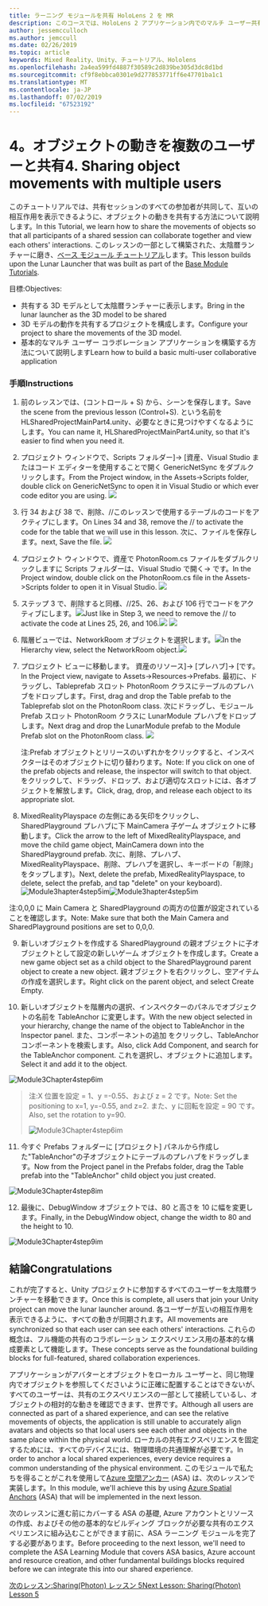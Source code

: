 ```yaml
---
title: ラーニング モジュールを共有 HoloLens 2 を MR
description: このコースでは、HoloLens 2 アプリケーション内でのマルチ ユーザー共有機能を実装する方法について説明します。
author: jessemcculloch
ms.author: jemccull
ms.date: 02/26/2019
ms.topic: article
keywords: Mixed Reality、Unity、チュートリアル、Hololens
ms.openlocfilehash: 2a4ea599fd4887f30589c2d839be305d3dc8d1bd
ms.sourcegitcommit: cf9f8ebbca0301e9d277853771ff6e47701ba1c1
ms.translationtype: MT
ms.contentlocale: ja-JP
ms.lasthandoff: 07/02/2019
ms.locfileid: "67523192"
---
```

# <a name="4-sharing-object-movements-with-multiple-users"></a><span data-ttu-id="01376-104">4。オブジェクトの動きを複数のユーザーと共有</span><span class="sxs-lookup"><span data-stu-id="01376-104">4. Sharing object movements with multiple users</span></span>

<span data-ttu-id="01376-105">このチュートリアルでは、共有セッションのすべての参加者が共同して、互いの相互作用を表示できるように、オブジェクトの動きを共有する方法について説明します。</span><span class="sxs-lookup"><span data-stu-id="01376-105">In this Tutorial, we learn how to share the movements of objects so that all participants of a shared session can collaborate together and view each others' interactions.</span></span> <span data-ttu-id="01376-106">このレッスンの一部として構築された、太陰暦ランチャーに磨き、[ベース モジュール チュートリアル](mrlearning-base.md)します。</span><span class="sxs-lookup"><span data-stu-id="01376-106">This lesson builds upon the Lunar Launcher that was built as part of the [Base Module Tutorials](mrlearning-base.md).</span></span>

<span data-ttu-id="01376-107">目標:</span><span class="sxs-lookup"><span data-stu-id="01376-107">Objectives:</span></span>

- <span data-ttu-id="01376-108">共有する 3D モデルとして太陰暦ランチャーに表示します。</span><span class="sxs-lookup"><span data-stu-id="01376-108">Bring in the lunar launcher as the 3D model to be shared</span></span>
- <span data-ttu-id="01376-109">3D モデルの動作を共有するプロジェクトを構成します。</span><span class="sxs-lookup"><span data-stu-id="01376-109">Configure your project to share the movements of the 3D model.</span></span>
- <span data-ttu-id="01376-110">基本的なマルチ ユーザー コラボレーション アプリケーションを構築する方法について説明します</span><span class="sxs-lookup"><span data-stu-id="01376-110">Learn how to build a basic multi-user collaborative application</span></span>

### <a name="instructions"></a><span data-ttu-id="01376-111">手順</span><span class="sxs-lookup"><span data-stu-id="01376-111">Instructions</span></span>


1. <span data-ttu-id="01376-112">前のレッスンでは、(コントロール + S) から、シーンを保存します。</span><span class="sxs-lookup"><span data-stu-id="01376-112">Save the scene from the previous lesson (Control+S).</span></span> <span data-ttu-id="01376-113">という名前を HLSharedProjectMainPart4.unity、必要なときに見つけやすくなるようにします。</span><span class="sxs-lookup"><span data-stu-id="01376-113">You can name it, HLSharedProjectMainPart4.unity, so that it's easier to find when you need it.</span></span>

2. <span data-ttu-id="01376-114">プロジェクト ウィンドウで、Scripts フォルダー]-> [資産、Visual Studio またはコード エディターを使用することで開く GenericNetSync をダブルクリックします。</span><span class="sxs-lookup"><span data-stu-id="01376-114">From the Project window, in the Assets->Scripts folder, double click on GenericNetSync to open it in Visual Studio or which ever code editor you are using.</span></span>  ![](images/module3chapter4updatestep2.png)

3. <span data-ttu-id="01376-115">行 34 および 38 で、削除、//このレッスンで使用するテーブルのコードをアクティブにします。</span><span class="sxs-lookup"><span data-stu-id="01376-115">On Lines 34 and 38, remove the // to activate the code for the table that we will use in this lesson.</span></span> <span data-ttu-id="01376-116">次に、ファイルを保存します。</span><span class="sxs-lookup"><span data-stu-id="01376-116">next, Save the file.</span></span> ![](images/module3chapter4updatestep3.png)

4. <span data-ttu-id="01376-117">プロジェクト ウィンドウで、資産で PhotonRoom.cs ファイルをダブルクリックしますに Scripts フォルダーは、Visual Studio で開く-> です。</span><span class="sxs-lookup"><span data-stu-id="01376-117">In the Project window, double click on the PhotonRoom.cs file in the Assets->Scripts folder to open it in Visual Studio.</span></span> ![](images/module3chapter4updatestep4.png)

5. <span data-ttu-id="01376-118">ステップ 3 で、削除すると同様、//25、26、および 106 行でコードをアクティブにします。![](images/module3chapter4updatestep5a.png)</span><span class="sxs-lookup"><span data-stu-id="01376-118">Just like in Step 3, we need to remove the // to activate the code at Lines 25, 26, and 106.![](images/module3chapter4updatestep5a.png)</span></span> ![](images/module3chapter4updatestep5b.png)

6. <span data-ttu-id="01376-119">階層ビューでは、NetworkRoom オブジェクトを選択します。![](images/module3chapter4updatestep6.png)</span><span class="sxs-lookup"><span data-stu-id="01376-119">In the Hierarchy view, select the NetworkRoom object.![](images/module3chapter4updatestep6.png)</span></span>

7. <span data-ttu-id="01376-120">プロジェクト ビューに移動します。 資産のリソース]-> [プレハブ]-> [です。</span><span class="sxs-lookup"><span data-stu-id="01376-120">In the Project view, navigate to Assets->Resources->Prefabs.</span></span> <span data-ttu-id="01376-121">最初に、ドラッグし、Tableprefab スロット PhotonRoom クラスにテーブルのプレハブをドロップします。</span><span class="sxs-lookup"><span data-stu-id="01376-121">First, drag and drop the Table prefab to the Tableprefab slot on the PhotonRoom class.</span></span> <span data-ttu-id="01376-122">次にドラッグし、モジュール Prefab スロット PhotonRoom クラスに LunarModule プレハブをドロップします。</span><span class="sxs-lookup"><span data-stu-id="01376-122">Next drag and drop the LunarModule prefab to the Module Prefab slot on the PhotonRoom class.</span></span> ![](images/module3chapter4updatestep7.png)

   <span data-ttu-id="01376-123">注:Prefab オブジェクトとリリースのいずれかをクリックすると、インスペクターはそのオブジェクトに切り替わります。</span><span class="sxs-lookup"><span data-stu-id="01376-123">Note: If you click on one of the prefab objects and release, the inspector will switch to that object.</span></span> <span data-ttu-id="01376-124">をクリックして、ドラッグ、ドロップ、および適切なスロットには、各オブジェクトを解放します。</span><span class="sxs-lookup"><span data-stu-id="01376-124">Click, drag, drop, and release each object to its appropriate slot.</span></span>



8. <span data-ttu-id="01376-125">MixedRealityPlayspace の左側にある矢印をクリックし、SharedPlayground プレハブに下 MainCamera 子ゲーム オブジェクトに移動します。</span><span class="sxs-lookup"><span data-stu-id="01376-125">Click the arrow to the left of MixedRealityPlayspace, and move the child game object, MainCamera down into the SharedPlayground prefab.</span></span> <span data-ttu-id="01376-126">次に、削除、プレハブ、MixedRealityPlayspace、削除、プレハブを選択し、キーボードの「削除」をタップします)。</span><span class="sxs-lookup"><span data-stu-id="01376-126">Next, delete the prefab, MixedRealityPlayspace, to delete, select the prefab, and tap "delete" on your keyboard).</span></span>
<span data-ttu-id="01376-127">![Module3hapter4step5im](images/module3chapter4step5im.PNG)</span><span class="sxs-lookup"><span data-stu-id="01376-127">![Module3hapter4step5im](images/module3chapter4step5im.PNG)</span></span>

<span data-ttu-id="01376-128">注:0,0,0 に Main Camera と SharedPlayground の両方の位置が設定されていることを確認します。</span><span class="sxs-lookup"><span data-stu-id="01376-128">Note:  Make sure that both the Main Camera and SharedPlayground positions are set to 0,0,0.</span></span>

9. <span data-ttu-id="01376-129">新しいオブジェクトを作成する SharedPlayground の親オブジェクトに子オブジェクトとして設定の新しいゲーム オブジェクトを作成します。</span><span class="sxs-lookup"><span data-stu-id="01376-129">Create a new game object set as a child object to the SharedPlayground parent object to create a new object.</span></span> <span data-ttu-id="01376-130">親オブジェクトを右クリックし、空アイテムの作成を選択します。</span><span class="sxs-lookup"><span data-stu-id="01376-130">Right click on the parent object, and select Create Empty.</span></span> 

10. <span data-ttu-id="01376-131">新しいオブジェクトを階層内の選択、インスペクターのパネルでオブジェクトの名前を TableAnchor に変更します。</span><span class="sxs-lookup"><span data-stu-id="01376-131">With the new object selected in your hierarchy, change the name of the object to TableAnchor in the Inspector panel.</span></span> <span data-ttu-id="01376-132">また、コンポーネントの追加 をクリックし、TableAnchor コンポーネントを検索します。</span><span class="sxs-lookup"><span data-stu-id="01376-132">Also, click Add Component, and search for the TableAnchor component.</span></span> <span data-ttu-id="01376-133">これを選択し、オブジェクトに追加します。</span><span class="sxs-lookup"><span data-stu-id="01376-133">Select it and add it to the object.</span></span> 

![Module3Chapter4step6im](images/module3chapter4step7im.PNG)

> <span data-ttu-id="01376-135">注:X 位置を設定 = 1、y =-0.55、および z = 2 です。</span><span class="sxs-lookup"><span data-stu-id="01376-135">Note: Set the positioning to x=1, y=-0.55, and z=2.</span></span> <span data-ttu-id="01376-136">また、y に回転を設定 = 90 です。</span><span class="sxs-lookup"><span data-stu-id="01376-136">Also, set the rotation to y=90.</span></span> 
>
> ![Module3Chapter4step6im](images/module3chapter4noteim.PNG)

11. <span data-ttu-id="01376-138">今すぐ Prefabs フォルダーに [プロジェクト] パネルから作成した"TableAnchor"の子オブジェクトにテーブルのプレハブをドラッグします。</span><span class="sxs-lookup"><span data-stu-id="01376-138">Now from the Project panel in the Prefabs folder, drag the Table prefab into the "TableAnchor" child object you just created.</span></span>

![Module3Chapter4step8im](images/module3chapter4step8im.PNG)



12. <span data-ttu-id="01376-140">最後に、DebugWindow オブジェクトでは、80 と高さを 10 に幅を変更します。</span><span class="sxs-lookup"><span data-stu-id="01376-140">Finally, in the DebugWindow object, change the width to 80 and the height to 10.</span></span>

![Module3Chapter4step9im](images/module3chapter4step11im.PNG)




## <a name="congratulations"></a><span data-ttu-id="01376-142">結論</span><span class="sxs-lookup"><span data-stu-id="01376-142">Congratulations</span></span>


<span data-ttu-id="01376-143">これが完了すると、Unity プロジェクトに参加するすべてのユーザーを太陰暦ランチャーを移動できます。</span><span class="sxs-lookup"><span data-stu-id="01376-143">Once this is complete, all users that join your Unity project can move the lunar launcher around.</span></span> <span data-ttu-id="01376-144">各ユーザーが互いの相互作用を表示できるように、すべての動きが同期されます。</span><span class="sxs-lookup"><span data-stu-id="01376-144">All movements are synchronized so that each user can see each others' interactions.</span></span> <span data-ttu-id="01376-145">これらの概念は、フル機能の共有のコラボレーション エクスペリエンス用の基本的な構成要素として機能します。</span><span class="sxs-lookup"><span data-stu-id="01376-145">These concepts serve as the foundational building blocks for full-featured, shared collaboration experiences.</span></span> 

<span data-ttu-id="01376-146">アプリケーションがアバターとオブジェクトをローカル ユーザーと、同じ物理内でオブジェクトを参照してくださいように正確に配置することはできないが、すべてのユーザーは、共有のエクスペリエンスの一部として接続しているし、オブジェクトの相対的な動きを確認できます、世界です。</span><span class="sxs-lookup"><span data-stu-id="01376-146">Although all users are connected as part of a shared experience, and can see the relative movements of objects, the application is still unable to accurately align avatars and objects so that local users see each other and objects in the same place within the physical world.</span></span> <span data-ttu-id="01376-147">ローカルの共有エクスペリエンスを固定するためには、すべてのデバイスには、物理環境の共通理解が必要です。</span><span class="sxs-lookup"><span data-stu-id="01376-147">In order to anchor a local shared experiences, every device requires a common understanding of the physical environment.</span></span> <span data-ttu-id="01376-148">このモジュールで私たちを得ることがこれを使用して[Azure 空間アンカー](<https://azure.microsoft.com/en-us/services/spatial-anchors/>) (ASA) は、次のレッスンで実装します。</span><span class="sxs-lookup"><span data-stu-id="01376-148">In this module, we'll achieve this by using [Azure Spatial Anchors](<https://azure.microsoft.com/en-us/services/spatial-anchors/>) (ASA) that will be implemented in the next lesson.</span></span>

<span data-ttu-id="01376-149">次のレッスンに進む前にカバーする ASA の基礎, Azure アカウントとリソースの作成、およびその他の基本的なビルディング ブロックが必要な共有のエクスペリエンスに組み込むことができます前に、ASA ラーニング モジュールを完了する必要があります。</span><span class="sxs-lookup"><span data-stu-id="01376-149">Before proceeding to the next lesson, we'll need to complete the ASA Learning Module that covers ASA basics, Azure account and resource creation, and other fundamental buildings blocks required before we can integrate this into our shared experience.</span></span>

<span data-ttu-id="01376-150">[次のレッスン:Sharing(Photon) レッスン 5](mrlearning-sharing(photon)-ch5.md)</span><span class="sxs-lookup"><span data-stu-id="01376-150">[Next Lesson: Sharing(Photon) Lesson 5](mrlearning-sharing(photon)-ch5.md)</span></span>

